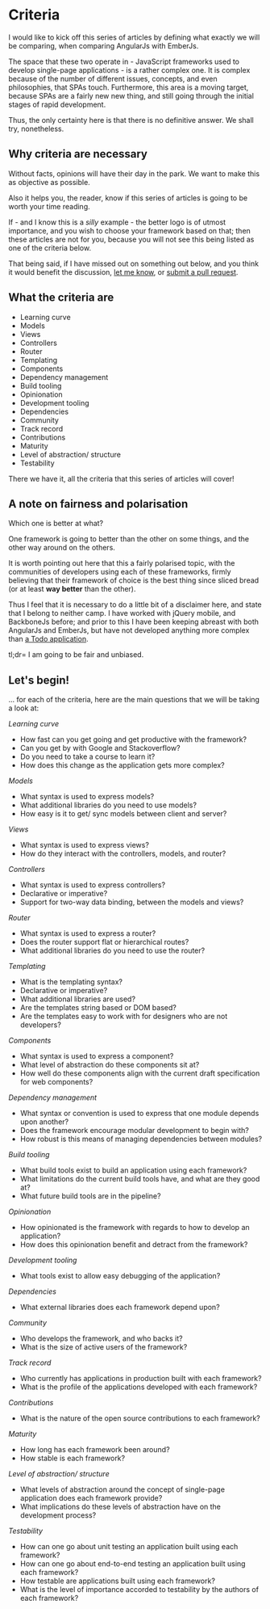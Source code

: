 # Criteria

I would like to kick off this series of articles by defining what exactly we will be comparing,
when comparing AngularJs with EmberJs.

The space that these two operate in -
JavaScript frameworks used to develop single-page applications - is a rather complex one.
It is complex because of the number of different issues, concepts, and even philosophies, that SPAs touch.
Furthermore, this area is a moving target, because SPAs are a fairly new new thing,
and still going through the initial stages of rapid development.

Thus, the only certainty here is that there is no definitive answer.
We shall try, nonetheless.

## Why criteria are necessary

Without facts, opinions will have their day in the park.
We want to make this as objective as possible.

Also it helps you, the reader, know if this series of articles is going to be worth your time reading.

If - and I know this is a *silly* example - the better logo is of utmost importance, and you wish to choose your framework based on that;
then these articles are not for you, because you will not see this being listed as one of the criteria below.

That being said, if I have missed out on something out below,
and you think it would benefit the discussion, [let me know](https://twitter.com/bguiz),
or [submit a pull request](https://github.com/bguiz/angular-ember-compare).

## What the criteria are

- Learning curve
- Models
- Views
- Controllers
- Router
- Templating
- Components
- Dependency management
- Build tooling
- Opinionation
- Development tooling
- Dependencies
- Community
- Track record
- Contributions
- Maturity
- Level of abstraction/ structure
- Testability

There we have it, all the criteria that this series of articles will cover!

## A note on fairness and polarisation

Which one is better at what?

One framework is going to better than the other on some things, and the other way around on the others.

It is worth pointing out here that this a fairly polarised topic,
with the communities of developers using each of these frameworks,
firmly believing that their framework of choice is the best thing since sliced bread
(or at least **way better** than the other).

Thus I feel that it is necessary to do a little bit of a disclaimer here,
and state that I belong to neither camp.
I have worked with jQuery mobile, and BackboneJs before;
and prior to this I have been keeping abreast with both AngularJs and EmberJs,
but have not developed anything more complex than [a Todo application](http://todomvc.com).

tl;dr= I am going to be fair and unbiased.

## Let's begin!

... for each of the criteria, here are the main questions that we will be taking a look at:

*Learning curve*

- How fast can you get going and get productive with the framework?
- Can you get by with Google and Stackoverflow?
- Do you need to take a course to learn it?
- How does this change as the application gets more complex?

*Models*

- What syntax is used to express models?
- What additional libraries do you need to use models?
- How easy is it to get/ sync models between client and server?

*Views*

- What syntax is used to express views?
- How do they interact with the controllers, models, and router?

*Controllers*

- What syntax is used to express controllers?
- Declarative or imperative?
- Support for two-way data binding, between the models and views?

*Router*

- What syntax is used to express a router?
- Does the router support flat or hierarchical routes?
- What additional libraries do you need to use the router?

*Templating*

- What is the templating syntax?
- Declarative or imperative?
- What additional libraries are used?
- Are the templates string based or DOM based?
- Are the templates easy to work with for designers who are not developers?

*Components*

- What syntax is used to express a component?
- What level of abstraction do these components sit at?
- How well do these components align with the current draft specification for web components?

*Dependency management*

- What syntax or convention is used to express that one module depends upon another?
- Does the framework encourage modular development to begin with?
- How robust is this means of managing dependencies between modules?

*Build tooling*

- What build tools exist to build an application using each framework?
- What limitations do the current build tools have, and what are they good at?
- What future build tools are in the pipeline?

*Opinionation*

- How opinionated is the framework with regards to how to develop an application?
- How does this opinionation benefit and detract from the framework?

*Development tooling*

- What tools exist to allow easy debugging of the application?

*Dependencies*

- What external libraries does each framework depend upon?

*Community*

- Who develops the framework, and who backs it?
- What is the size of active users of the framework?

*Track record*

- Who currently has applications in production built with each framework?
- What is the profile of the applications developed with each framework?

*Contributions*

- What is the nature of the open source contributions to each framework?

*Maturity*

- How long has each framework been around?
- How stable is each framework?

*Level of abstraction/ structure*

- What levels of abstraction around the concept of single-page application does each framework provide?
- What implications do these levels of abstraction have on the development process?

*Testability*

- How can one go about unit testing an application built using each framework?
- How can one go about end-to-end testing an application built using each framework?
- How testable are applications built using each framework?
- What is the level of importance accorded to testability by the authors of each framework?
